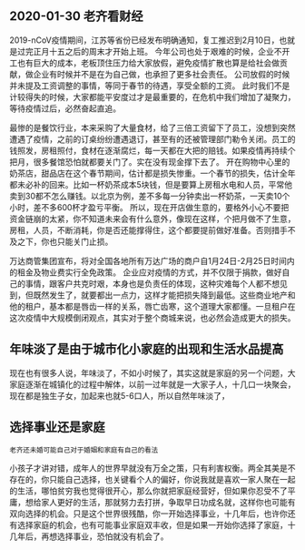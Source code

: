 ## 2020-01-30 老齐看财经

2019-nCoV疫情期间，江苏等省份已经发布明确通知，复工推迟到2月10日，也就是过完正月十五之后的周末才开始上班。
今年公司也处于艰难的时候，企业不开工也有巨大的成本，老板顶住压力给大家放假，避免疫情扩散也算是给社会做贡献，做企业有时候并不是在为自己做，也承担了更多社会责任。
公司放假的时候并未提及工资调整的事情，等同于春节的待遇，享受全额的工资。 此时我们不是计较得失的时候，大家都能平安度过才是最重要的，在危机中我们增加了凝聚力，等待疫情过后，必然奋起直追。

最惨的是餐饮行业，本来采购了大量食材，给了三倍工资留下了员工，没想到突然遭遇了疫情，之前的订桌纷纷遭遇退订，甚至有的还被管理部门勒令关闭。员工的钱照发，房租照付，食材在逐渐腐烂，每一天都在大把的赔钱。如果疫情再持续个把月，很多餐馆恐怕就都要关门了。实在没有现金撑下去了。
开在购物中心里的奶茶店，甜品店在这个春节期间，估计都是损失惨重。一个春节的损失，估计全年都未必补的回来。比如一杯奶茶成本5块钱，但是要算上房租水电和人员，平常他卖到30都不怎么赚钱。以北京为例，差不多每一分钟卖出一杯奶茶，一天卖10个小时，差不多600杯才盈亏平衡。
所以，现在开店做生意的，要格外小心不要把资金链崩的太紧，你不知道未来会有什么意外，像现在这样，个把月做不了生意，房租，人员，不断消耗，你是否还能撑得住，这个都要提前做好准备。否则措手不及之下，你也只能关门止损。

万达商管集团宣布，将对全国各地所有万达广场的商户自1月24日-2月25日时间内的租金及物业费实行全免政策。
企业应对疫情的方式，并不仅限于捐款，做好自己的事情，跟客户共克时艰，本身也是负责任的体现，这种灾难每个人都不想见到，但既然发生了，就要都出一点力，这样才能把损失降到最低。这些商业地产和他的租户，基本都是唇齿一样的关系，唇亡齿寒，这个道理大家都懂。一旦租户在这次疫情中大规模倒闭观点，其实对于整个商城来说，也必然会造成更大的损失。

## 年味淡了是由于城市化小家庭的出现和生活水品提高

现在也有很多人说，年味淡了，不如小时候了，其实这就是家庭的另一个问题，大家庭逐渐在城镇化的过程中解体，以前一过年就是一大家子人，十几口一块聚会，现在都是独生子女，加起来也就5-6口人，所以自然年味淡了，

## 选择事业还是家庭

    老齐还未婚可能自己对于婚姻和家庭有自己的看法

小孩子才讲对错，成年人的世界早就没有万全之策，只有利害权衡。两全其美是不存在的，你只能自己选择，也关键看个人的偏好，你说我就是喜欢一家人聚在一起的生活，哪怕贫穷我也觉得很开心，那么你就把家庭经营好，但如果你忍受不了平庸，想给家人更好的生活，那就努力去打拼，争取早日功成名就，这样你也可能有双向选择的机会。只是这个世界很残酷，你一开始选择事业，十几年后，也许你还有选择家庭的机会，也有可能事业家庭双丰收，但是如果一开始你选择了家庭，十几年后，再想选择事业，恐怕就没有机会了。
